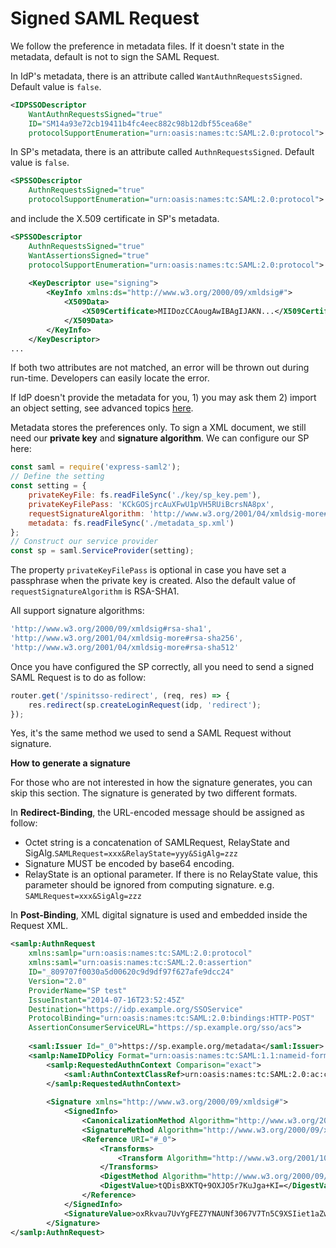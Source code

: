 # Signed SAML Request

We follow the preference in metadata files. If it doesn't state in the metadata, default is not to sign the SAML Request.

In IdP's metadata, there is an attribute called `WantAuthnRequestsSigned`. Default value is `false`.

```xml
<IDPSSODescriptor 
    WantAuthnRequestsSigned="true"
    ID="SM14a93e72cb19411b4fc4eec882c98b12dbf55cea68e"
    protocolSupportEnumeration="urn:oasis:names:tc:SAML:2.0:protocol">
```
In SP's metadata, there is an attribute called `AuthnRequestsSigned`. Default value is `false`.

```xml
<SPSSODescriptor 
    AuthnRequestsSigned="true"         
    protocolSupportEnumeration="urn:oasis:names:tc:SAML:2.0:protocol">
```

and include the X.509 certificate in SP's metadata.

```xml
<SPSSODescriptor 
    AuthnRequestsSigned="true" 
    WantAssertionsSigned="true" 
    protocolSupportEnumeration="urn:oasis:names:tc:SAML:2.0:protocol">
    
    <KeyDescriptor use="signing">
        <KeyInfo xmlns:ds="http://www.w3.org/2000/09/xmldsig#">
            <X509Data>
                <X509Certificate>MIIDozCCAougAwIBAgIJAKN...</X509Certificate>
            </X509Data>
        </KeyInfo>
    </KeyDescriptor>
...
```

If both two attributes are not matched, an error will be thrown out during run-time. Developers can easily locate the error.

If IdP doesn't provide the metadata for you, 1) you may ask them 2) import an object setting, see advanced topics [here]().

Metadata stores the preferences only. To sign a XML document, we still need our **private key** and **signature algorithm**. We can configure our SP here:

```javascript
const saml = require('express-saml2');
// Define the setting
const setting = {
	privateKeyFile: fs.readFileSync('./key/sp_key.pem'),
	privateKeyFilePass: 'KCkGOSjrcAuXFwU1pVH5RUiBcrsNA8px',
	requestSignatureAlgorithm: 'http://www.w3.org/2001/04/xmldsig-more#rsa-sha512',
	metadata: fs.readFileSync('./metadata_sp.xml')
};
// Construct our service provider
const sp = saml.ServiceProvider(setting);
```

The property `privateKeyFilePass` is optional in case you have set a passphrase when the private key is created. Also the default value of `requestSignatureAlgorithm` is RSA-SHA1.

All support signature algorithms:
```javascript
'http://www.w3.org/2000/09/xmldsig#rsa-sha1',
'http://www.w3.org/2001/04/xmldsig-more#rsa-sha256',
'http://www.w3.org/2001/04/xmldsig-more#rsa-sha512'
```
Once you have configured the SP correctly, all you need to send a signed SAML Request is to do as follow:

```javascript
router.get('/spinitsso-redirect', (req, res) => {
	res.redirect(sp.createLoginRequest(idp, 'redirect');
});
```

Yes, it's the same method we used to send a SAML Request without signature. 

**How to generate a signature**

For those who are not interested in how the signature generates, you can skip this section. The signature is generated by two different formats.

In **Redirect-Binding**, the URL-encoded message should be assigned as follow:

+ Octet string is a concatenation of SAMLRequest, RelayState and SigAlg.`SAMLRequest=xxx&RelayState=yyy&SigAlg=zzz`
+ Signature MUST be encoded by base64 encoding.
+ RelayState is an optional parameter. If there is no RelayState value, this parameter should be ignored from computing signature. e.g. `SAMLRequest=xxx&SigAlg=zzz`


In **Post-Binding**, XML digital signature is used and embedded inside the Request XML.

```xml
<samlp:AuthnRequest
    xmlns:samlp="urn:oasis:names:tc:SAML:2.0:protocol"
    xmlns:saml="urn:oasis:names:tc:SAML:2.0:assertion"
    ID="_809707f0030a5d00620c9d9df97f627afe9dcc24" 
    Version="2.0" 
    ProviderName="SP test" 
    IssueInstant="2014-07-16T23:52:45Z" 
    Destination="https://idp.example.org/SSOService"
    ProtocolBinding="urn:oasis:names:tc:SAML:2.0:bindings:HTTP-POST" 
    AssertionConsumerServiceURL="https://sp.example.org/sso/acs">
    
    <saml:Issuer Id="_0">https://sp.example.org/metadata</saml:Issuer>
    <samlp:NameIDPolicy Format="urn:oasis:names:tc:SAML:1.1:nameid-format:emailAddress" AllowCreate="true"/>
        <samlp:RequestedAuthnContext Comparison="exact">
            <saml:AuthnContextClassRef>urn:oasis:names:tc:SAML:2.0:ac:classes:Password</saml:AuthnContextClassRef>
        </samlp:RequestedAuthnContext>
        
        <Signature xmlns="http://www.w3.org/2000/09/xmldsig#">
            <SignedInfo>
                <CanonicalizationMethod Algorithm="http://www.w3.org/2001/10/xml-exc-c14n#"/>
                <SignatureMethod Algorithm="http://www.w3.org/2000/09/xmldsig#rsa-sha1"/>
                <Reference URI="#_0">
                    <Transforms>
                        <Transform Algorithm="http://www.w3.org/2001/10/xml-exc-c14n#"/>
                    </Transforms>
                    <DigestMethod Algorithm="http://www.w3.org/2000/09/xmldsig#sha1"/>
                    <DigestValue>tQDisBXKTQ+9OXJO5r7KuJga+KI=</DigestValue>
                </Reference>
            </SignedInfo>
            <SignatureValue>oxRkvau7UvYgFEZ7YNAUNf3067V7Tn5C9XSIiet1aZw2FYevNW5bUy/0mxp3aj6AvfFjnmpzAb88BjdwAz2BErDTomRcuZB7Lb0fYTf31N2oZOX0MiPiQOH54I63qJW4Xo3VqdF7GBuFZZHyllfSBv7gfCtjJDwFSCzWK70B9r3cFMRJZLhCJ9oPen+4U9scSYO6g+szBZLl6AiJ06PHc8jzEKGwfQrcZk8kDKUlvNfJMULyq8dpx2VvUAx4p5ewfMOwB9W3Hl3PPa0dO77zZif3CglpcN06f+m6UYG/wnoTQEyKW9hOe+2vGM80W77eWu0dmiaPuqT1ok8LXPuq1A==</SignatureValue>
        </Signature>
</samlp:AuthnRequest>
```
